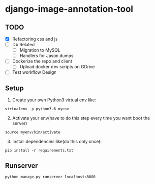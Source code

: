 # django-image-annotation-tool

## TODO
- [x] Refactoring css and js
- [ ] Db Related
    - [ ] Migration to MySQL
    - [ ] Handlers for Jason dumps
- [ ] Dockerize the repo and client
    - [ ] Upload docker dev scripts on GDrive
- [ ] Test workflow Design

## Setup
1. Create your own Python3 virtual env like:
```shell
virtualenv -p python3.6 myenv
```
2. Activate your env(have to do this step every time you want boot the server)
```shell
source myenv/bin/activate
```
3. Install dependencies like(do this only once):
```shell
pip install -r requirements.txt
```

## Runserver
```shell
python manage.py runserver localhost:8080
```
